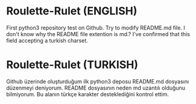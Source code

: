 # Roulette-Rulet (ENGLISH)
First python3 repository test on Github.
Try to modify README.md file. I don't know why the README file extention is md.?
I've confirmed that this field accepting a turkish charset.

# Roulette-Rulet (TURKISH)
Github üzerinde oluşturduğum ilk python3 deposu
README.md dosyasını düzenmeyi deniyorum. README dosyasının neden md uzantılı olduğunu bilmiyorum.
Bu alanın türkçe karakter desteklediğini kontrol ettim.

